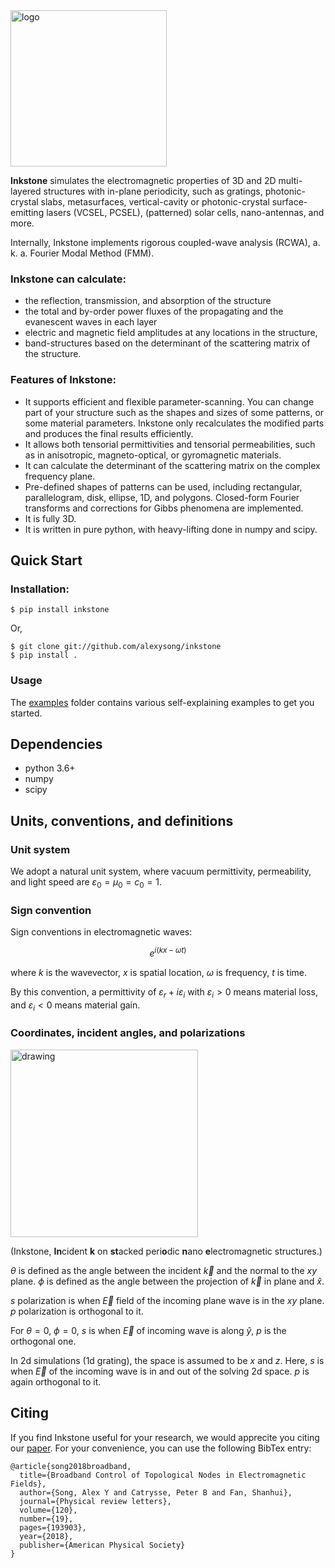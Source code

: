 <img src="https://github.com/alexysong/inkstone/blob/main/figs/logo.png" align="middle" alt="logo" width="250">

**Inkstone** simulates the electromagnetic properties of 3D and 2D multi-layered structures with in-plane periodicity, such as gratings, photonic-crystal slabs, metasurfaces, vertical-cavity or photonic-crystal surface-emitting lasers (VCSEL, PCSEL), (patterned) solar cells, nano-antennas, and more.

Internally, Inkstone implements rigorous coupled-wave analysis (RCWA), a. k. a. Fourier Modal Method (FMM). 

### Inkstone can calculate: 
* the reflection, transmission, and absorption of the structure
* the total and by-order power fluxes of the propagating and the evanescent waves in each layer
* electric and magnetic field amplitudes at any locations in the structure,
* band-structures based on the determinant of the scattering matrix of the structure.

### Features of Inkstone:
* It supports efficient and flexible parameter-scanning. You can change part of your structure such as the shapes and sizes of some patterns, or some material parameters. Inkstone only recalculates the modified parts and produces the final results efficiently.
* It allows both tensorial permittivities and tensorial permeabilities, such as in anisotropic, magneto-optical, or gyromagnetic materials. 
* It can calculate the determinant of the scattering matrix on the complex frequency plane. 
* Pre-defined shapes of patterns can be used, including rectangular, parallelogram, disk, ellipse, 1D, and polygons. Closed-form Fourier transforms and corrections for Gibbs phenomena are implemented. 
* It is fully 3D.
* It is written in pure python, with heavy-lifting done in numpy and scipy.


## Quick Start
### Installation:

    $ pip install inkstone
Or,

    $ git clone git://github.com/alexysong/inkstone
    $ pip install .

### Usage

The [examples](examples/) folder contains various self-explaining examples to get you started.

## Dependencies

*   python 3.6+
*   numpy
*   scipy

## Units, conventions, and definitions

### Unit system
We adopt a natural unit system, where vacuum permittivity, permeability, and light speed are $\varepsilon_0=\mu_0=c_0=1$.

### Sign convention
Sign conventions in electromagnetic waves:

$$e^{i(kx-\omega t)}$$

where $k$ is the wavevector, $x$ is spatial location, $\omega$ is frequency, $t$ is time.

By this convention, a permittivity of $\varepsilon_r + i\varepsilon_i$ with $\varepsilon_i>0$ means material loss, and $\varepsilon_i<0$ means material gain.

### Coordinates, incident angles, and polarizations

<img src="https://github.com/alexysong/inkstone/blob/main/figs/PhC_slab_vector_incident.svg" alt="drawing" width="300">

(Inkstone, **In**cident $\bm{k}$ on **st**acked peri**o**dic **n**ano **e**lectromagnetic structures.)

$\theta$ is defined as the angle between the incident $\vec{k}$ and the normal to the $xy$ plane. $\phi$ is defined as the angle between the projection of $\vec{k}$ in plane and $\hat{x}$. 

$s$ polarization is when $\vec{E}$ field of the incoming plane wave is in the $xy$ plane. $p$ polarization is orthogonal to it. 

For $\theta=0$, $\phi=0$, $s$ is when $\vec{E}$ of incoming wave is along $\hat{y}$, $p$ is the orthogonal one. 

In 2d simulations (1d grating), the space is assumed to be $x$ and $z$. Here, $s$ is when $\vec{E}$ of the incoming wave is in and out of the solving 2d space. $p$ is again orthogonal to it.

## Citing
If you find Inkstone useful for your research, we would apprecite you citing our [paper](https://doi.org/10.1103/PhysRevLett.120.193903). For your convenience, you can use the following BibTex entry:

    @article{song2018broadband,
      title={Broadband Control of Topological Nodes in Electromagnetic Fields},
      author={Song, Alex Y and Catrysse, Peter B and Fan, Shanhui},
      journal={Physical review letters},
      volume={120},
      number={19},
      pages={193903},
      year={2018},
      publisher={American Physical Society}
    }

   
